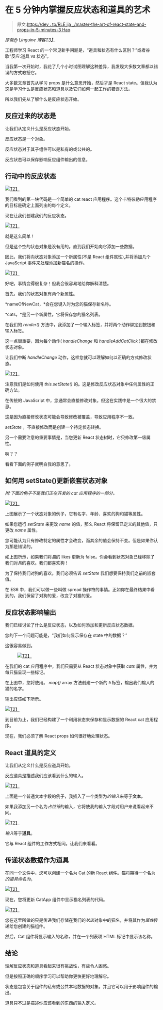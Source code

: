 # 在 5 分钟内掌握反应状态和道具的艺术

> 原文:[https://dev . to/RLE ija _/master-the-art-of-react-state-and-props-in-5-minutes-3 Hao](https://dev.to/rleija_/master-the-art-of-react-state-and-props-in-5-minutes-3hao)

*原载@ Linguine 博客[T3】](https://linguinecode.com/post/master-react-state-and-props)*

工程师学习 React 的一个常见新手问题是，“道具和状态有什么区别？”或者谷歌“反应:道具 vs 状态”。

当我第一次开始时，我花了几个小时试图理解这种差异，我发现大多数文章都以错误的方式教授它。

大多数文章首先从学习 props 是什么意思开始，然后才是 React state。但我认为这是学习什么是反应状态和道具以及它们如何一起工作的错误方法。

所以我们先从了解什么是反应状态开始。

## [](#react-state-is)反应过来的状态是

让我们从定义什么是反应状态开始。

反应状态是一个对象。

反应状态对于其子组件可以是私有的或公共的。

反应状态可以保存影响反应组件输出的信息。

## [](#react-state-in-action)行动中的反应状态

[![](../Images/3e88456867b306d2f1bfac58d7bd2441.png)T2】](https://res.cloudinary.com/practicaldev/image/fetch/s--8UoQ1CZk--/c_limit%2Cf_auto%2Cfl_progressive%2Cq_auto%2Cw_880/https://s3.amazonaws.com/linguine-code-cdn/media/cat-app-comp.png)

我们看到的第一块代码是一个简单的 cat react 应用程序。这个卡特彼勒应用程序的目标是确定上面列出的每个定义。

现在让我们创建我们的反应状态。

[![](../Images/b8aef10f07d3a5c92013d474c027be89.png)T2】](https://res.cloudinary.com/practicaldev/image/fetch/s--ZlfZYUpn--/c_limit%2Cf_auto%2Cfl_progressive%2Cq_auto%2Cw_880/https://s3.amazonaws.com/linguine-code-cdn/media/cat-app-state.png)

就是这么简单！

但是这个空的状态对象是没有用的，直到我们开始向它添加一些数据。

因此，我们将向状态对象添加一个新属性(不是 React 组件属性),并将添加几个 JavaScript 事件来处理添加新猫名的操作。

[![](../Images/2472eb7e6d805df138f32efefbd5e0f3.png)T2】](https://res.cloudinary.com/practicaldev/image/fetch/s--u3qznrG7--/c_limit%2Cf_auto%2Cfl_progressive%2Cq_auto%2Cw_880/https://s3.amazonaws.com/linguine-code-cdn/media/cat-app-add-form-1.png)

好吧，事情变得很复杂！但我会很容易地给你解释清楚。

首先，我们的状态对象有两个新属性。

*nameOfNewCat，*会在您键入时为您的猫保存新名称。

*cats，*是另一个新属性，它将保存您的猫名列表。

在我们的 *render()* 方法中，我添加了一个输入标签，并将两个动作绑定到按钮和输入标签。

这一点很重要，因为每个动作( *handleChange* 和 *handleAddCatClick* )都在修改状态对象。

让我们中断 *handleChange* 动作，这样您就可以理解如何以正确的方式修改状态。

[![](../Images/249f11927b761ebe3b1099fc6faf900e.png)T2】](https://res.cloudinary.com/practicaldev/image/fetch/s--dIIwKtay--/c_limit%2Cf_auto%2Cfl_progressive%2Cq_auto%2Cw_880/https://s3.amazonaws.com/linguine-code-cdn/media/cat-app-input-change.png)

注意我们是如何使用 *this.setState()* 的。这是修改反应状态对象中任何属性的正确方法。

在传统的 JavaScript 中，您通常会直接修改对象。但这在实践中是一个很大的禁忌。

这是因为直接修改状态可能会导致修改被覆盖，导致应用程序不一致。

*setState* ，不直接修改而是创建一个待定状态转换。

另一个需要注意的重要事情是，当您更新 React 状态树时，它只修改第一级属性。

啊？？

看看下面的例子就明白我的意思了。

## [](#how-to-update-nested-state-objects-with-setstate)如何用 setState()更新嵌套状态对象

*附:下面的例子不是我们正在开发的 cat 应用程序的一部分。*

[![](../Images/3d83060fcbcc92b7ea0a47f990318e8b.png)T2】](https://res.cloudinary.com/practicaldev/image/fetch/s---Q_A4PoC--/c_limit%2Cf_auto%2Cfl_progressive%2Cq_auto%2Cw_880/https://s3.amazonaws.com/linguine-code-cdn/media/cat-app-setState-nested-objects.png)

上图展示了一个状态对象的例子，它有名字、年龄、喜欢的狗和猫等属性。

如果您运行 *setState* 来更改 *name* 的值，那么 React 将保留已定义的其他值，只更改 *name* 属性。

您可能认为只有修改特定的属性才会改变，而其余的值会保持不变。但是如果你认为那是错误的。

如上图所示，如果我们将*猫*的 likes 更新为 false。你会看到状态对象已经移除了我们对*狗*的喜欢。我们都喜欢狗！

为了保持我们对狗的喜欢，我们必须告诉 *setState* 我们想要保持我们之前的嵌套值。

在 ES6 中，我们可以做一些叫做 spread 操作符的事情。正如你在最终结果中看到的，我们保留了对狗的爱，改变了对猫的爱。

## [](#react-state-influencing-the-output)反应状态影响输出

我们已经讨论了什么是反应状态，以及如何添加和更新反应状态数据。

您的下一个问题可能是，“我们如何显示保存在 state 中的数据？”

这很容易做到。

<figure>

[![](../Images/34fa3319b86848054cc991f520f2f097.png)T2】](https://res.cloudinary.com/practicaldev/image/fetch/s--8KJFEMwk--/c_limit%2Cf_auto%2Cfl_progressive%2Cq_auto%2Cw_880/https://s3.amazonaws.com/linguine-code-cdn/media/cat-app-display-cat-names.png)

<figcaption></figcaption>

</figure>

在我们的 cat 应用程序中，我们只需要从 React 状态对象中获取 *cats* 属性，并为每只猫呈现一些标记。

在上图中，您将使用。 *map()* array 方法创建一个新的 *li* 标签，输出我们输入的猫的名字。

输出应该如下所示。

[![](../Images/d44fed0e985281afda95f88048915f16.png)T2】](https://res.cloudinary.com/practicaldev/image/fetch/s--AjpBGAFo--/c_limit%2Cf_auto%2Cfl_progressive%2Cq_auto%2Cw_880/https://s3.amazonaws.com/linguine-code-cdn/media/cat-app-cat-name-output.jpg)

到目前为止，我们已经构建了一个利用状态来保存和显示数据的 React cat 应用程序。

现在，我们必须了解 React props 如何很好地处理状态。

## React 道具的定义

让我们从定义什么是反应道具开始。

反应道具是描述我们应该看到什么的输入。

[![](../Images/32421f34d8aca68a8afaac3e0fe12bf6.png)T2】](https://res.cloudinary.com/practicaldev/image/fetch/s--MG-fEPgr--/c_limit%2Cf_auto%2Cfl_progressive%2Cq_auto%2Cw_880/https://s3.amazonaws.com/linguine-code-cdn/media/cat-app-input-field.png)

上面是一个普通文本字段的例子，我插入了一个类型为*的输入*来等于**文本**。

如果我添加另一个名为*占位符*的输入，它将使我的输入字段对用户来说看起来不同。

[![](../Images/c8c0cf5a534675bc54f743ea842498b2.png)T2】](https://res.cloudinary.com/practicaldev/image/fetch/s--yDyEnJDr--/c_limit%2Cf_auto%2Cfl_progressive%2Cq_auto%2Cw_880/https://s3.amazonaws.com/linguine-code-cdn/media/cat-app-input-field-placeholder.png)

*输入*等于**道具**。

它与 React 组件的工作方式相同。让我们来看看。

## [](#passing-state-data-as-props)传递状态数据作为道具

在同一个文件中，您可以创建一个名为 Cat 的新 React 组件。猫将期待一个名为*的道具命名为*。

[![](../Images/c1877be345d0944429b69e47f7f6b5e7.png)T2】](https://res.cloudinary.com/practicaldev/image/fetch/s--YzLi82bs--/c_limit%2Cf_auto%2Cfl_progressive%2Cq_auto%2Cw_880/https://s3.amazonaws.com/linguine-code-cdn/media/cat-app-cat-component.png)

现在，您将更新 CatApp 组件中显示猫名列表的代码。

[![](../Images/5e9f55f5ac427b6689b72fabbec929d0.png)T2】](https://res.cloudinary.com/practicaldev/image/fetch/s--yikqx1bP--/c_limit%2Cf_auto%2Cfl_progressive%2Cq_auto%2Cw_880/https://s3.amazonaws.com/linguine-code-cdn/media/cat-app-using-cat-comp.png)

您在这里所做的只是传递我们存储在我们的*状态*对象中的猫名，并将其作为*属性*传递给您创建的猫组件。

然后，Cat 组件将显示输入的名称，并在一个列表项 HTML 标记中显示该名称。

## [](#conclusion)结论

理解反应状态和道具看起来很有挑战性，有些令人困惑。

但是按照正确的顺序学习可以帮助你更快更好地理解它。

状态是包含关于组件的私有或公共本地数据的对象。并且它可以用于影响组件的输出。

道具只不过是描述你应该看到的东西的输入定义。